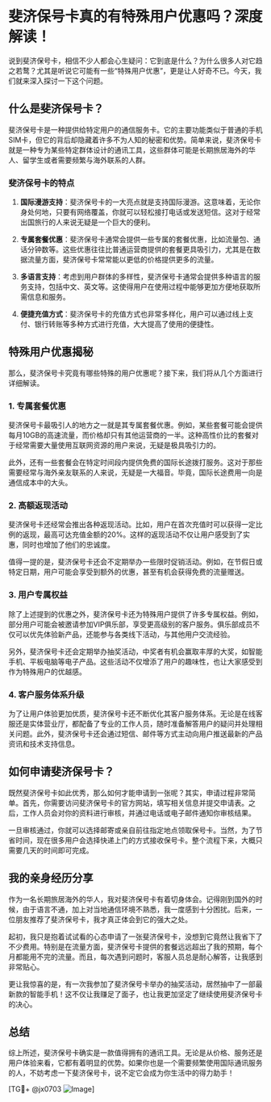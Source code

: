 # 斐济保号卡真的有特殊用户优惠吗？深度解读！

说到斐济保号卡，相信不少人都会心生疑问：它到底是什么？为什么很多人对它趋之若鹜？尤其是听说它可能有一些“特殊用户优惠”，更是让人好奇不已。今天，我们就来深入探讨一下这个问题。

## 什么是斐济保号卡？

斐济保号卡是一种提供给特定用户的通信服务卡。它的主要功能类似于普通的手机SIM卡，但它的背后却隐藏着许多不为人知的秘密和优势。简单来说，斐济保号卡就是一种专为某些特定群体设计的通讯工具，这些群体可能是长期旅居海外的华人、留学生或者需要频繁与海外联系的人群。

### 斐济保号卡的特点

1. **国际漫游支持**：斐济保号卡的一大亮点就是支持国际漫游。这意味着，无论你身处何地，只要有网络覆盖，你就可以轻松接打电话或发送短信。这对于经常出国旅行的人来说无疑是一个巨大的便利。

2. **专属套餐优惠**：斐济保号卡通常会提供一些专属的套餐优惠，比如流量包、通话分钟数等。这些优惠往往比普通运营商提供的套餐更具吸引力，尤其是在数据流量方面，斐济保号卡常常能以更低的价格提供更多的流量。

3. **多语言支持**：考虑到用户群体的多样性，斐济保号卡通常会提供多种语言的服务支持，包括中文、英文等。这使得用户在使用过程中能够更加方便地获取所需信息和服务。

4. **便捷充值方式**：斐济保号卡的充值方式也非常多样化，用户可以通过线上支付、银行转账等多种方式进行充值，大大提高了使用的便捷性。

## 特殊用户优惠揭秘

那么，斐济保号卡究竟有哪些特殊的用户优惠呢？接下来，我们将从几个方面进行详细解读。

### 1. 专属套餐优惠

斐济保号卡最吸引人的地方之一就是其专属套餐优惠。例如，某些套餐可能会提供每月10GB的高速流量，而价格却只有其他运营商的一半。这种高性价比的套餐对于经常需要大量使用互联网资源的用户来说，无疑是极具吸引力的。

此外，还有一些套餐会在特定时间段内提供免费的国际长途拨打服务。这对于那些需要经常与海外亲友联系的人来说，无疑是一大福音。毕竟，国际长途费用一向是通信成本中的大头。

### 2. 高额返现活动

斐济保号卡还经常会推出各种返现活动。比如，用户在首次充值时可以获得一定比例的返现，最高可达充值金额的20%。这样的返现活动不仅让用户感受到了实惠，同时也增加了他们的忠诚度。

值得一提的是，斐济保号卡还会不定期举办一些限时促销活动。例如，在节假日或特定日期，用户可能会享受到额外的优惠，甚至有机会获得免费的流量赠送。

### 3. 用户专属权益

除了上述提到的优惠之外，斐济保号卡还为特殊用户提供了许多专属权益。例如，部分用户可能会被邀请参加VIP俱乐部，享受更高级别的客户服务。俱乐部成员不仅可以优先体验新产品，还能参与各类线下活动，与其他用户交流经验。

另外，斐济保号卡还会定期举办抽奖活动，中奖者有机会赢取丰厚的大奖，如智能手机、平板电脑等电子产品。这些活动不仅增添了用户的趣味性，也让大家感受到作为特殊用户的优越感。

### 4. 客户服务体系升级

为了让用户体验更加优质，斐济保号卡还不断优化其客户服务体系。无论是在线客服还是实体营业厅，都配备了专业的工作人员，随时准备解答用户的疑问并处理相关问题。此外，斐济保号卡还会通过短信、邮件等方式主动向用户推送最新的产品资讯和技术支持信息。

## 如何申请斐济保号卡？

既然斐济保号卡如此优秀，那么如何才能申请到一张呢？其实，申请过程非常简单。首先，你需要访问斐济保号卡的官方网站，填写相关信息并提交申请表。之后，工作人员会对你的资料进行审核，并通过电话或电子邮件通知你审核结果。

一旦审核通过，你就可以选择邮寄或亲自前往指定地点领取保号卡。当然，为了节省时间，现在很多用户会选择快递上门的方式接收保号卡。整个流程下来，大概只需要几天的时间即可完成。

## 我的亲身经历分享

作为一名长期旅居海外的华人，我对斐济保号卡有着切身体会。记得刚到国外的时候，由于语言不通，加上对当地通信环境不熟悉，我一度感到十分困扰。后来，一位朋友推荐了斐济保号卡，我才真正体会到它的强大之处。

起初，我只是抱着试试看的心态申请了一张斐济保号卡，没想到它竟然让我省下了不少费用。特别是在流量方面，斐济保号卡提供的套餐远远超出了我的预期，每个月都能用不完的流量。而且，每次遇到问题时，客服人员总是耐心解答，让我感到非常贴心。

更让我惊喜的是，有一次我参加了斐济保号卡举办的抽奖活动，居然抽中了一部最新款的智能手机！这不仅让我赚足了面子，也让我更加坚定了继续使用斐济保号卡的决心。

## 总结

综上所述，斐济保号卡确实是一款值得拥有的通讯工具。无论是从价格、服务还是用户体验来看，它都有着明显的优势。如果你也是一个需要频繁使用国际通讯服务的人，不妨考虑一下斐济保号卡，说不定它会成为你生活中的得力助手！

[TG💪+ @jx0703 ![Image](https://github.com/user-attachments/assets/dbca1d08-cadb-493c-b0ec-ad6f7a83f270)]